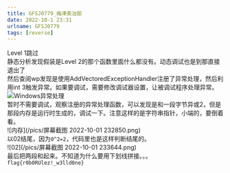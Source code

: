 ```yaml
---
title: GFSJ0779_梅津美治郎
date: 2022-10-1 23:31
urlname: GFSJ0779
tags: [reverse]
---
```

Level 1跳过  
静态分析发现假装是Level 2的那个函数里面什么都没有。动态调试也是到那直接退出了  
然后查阅wp发现是使用AddVectoredExceptionHandler注册了异常处理，然后利用int 3触发异常。如果要调试，需要修改调试器设置，让被调试程序处理异常。  
![Windows异常处理](/pics/5da1684e9e9c94eb6f827d586c6e1200.jpg)  
暂时不需要调试，观察注册的异常处理函数，可以发现是和一段字节异或2，但是那段内存是运行时生成的，调试一下。注意这样的是字符串指针，小端的，要倒着看。  
![内存](/pics/屏幕截图 2022-10-01 232850.png)  
以02结尾，因为`0^2=2`，代码里也是这样判断结尾的。  
![02](/pics/屏幕截图 2022-10-01 233644.png)  
最后把两段和起来。不知道为什么要用下划线拼接。。。`flag{r0b0RUlez!_w3lld0ne}`
